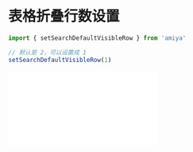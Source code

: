 # 表格折叠行数设置

```js
import { setSearchDefaultVisibleRow } from 'amiya'

// 默认是 2，可以设置成 1
setSearchDefaultVisibleRow(1)
```

<embed src="./index.md"></embed>
